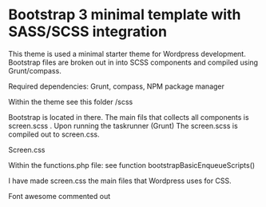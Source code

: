 
Bootstrap 3 minimal template with SASS/SCSS integration
====================

This theme is used a minimal starter theme for Wordpress development.  Bootstrap files are broken out in into SCSS components and compiled using Grunt/compass.

Required dependencies:
Grunt, compass, NPM package manager

Within the theme see this folder
/scss

Bootstrap is located in there.  The main fils that collects all components is screen.scss . Upon running the taskrunner (Grunt) The screen.scss is compiled out to screen.css.

Screen.css

Within the functions.php file: see function bootstrapBasicEnqueueScripts()

I have made screen.css the main files that Wordpress uses for CSS.  

Font awesome commented out
